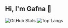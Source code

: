 ## Hi, I'm Gafna 👋
![GitHub Stats](https://github-readme-stats.vercel.app/api?username=sankyaku&show_icons=true&theme=radical)
![Top Langs](https://github-readme-stats.vercel.app/api/top-langs/?username=sankyaku&layout=compact&theme=radical)

